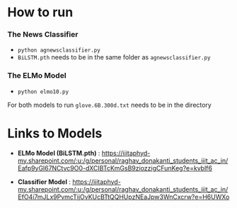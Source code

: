 # **How to run**
### **The News Classifier**
- `python agnewsclassifier.py`
- `BiLSTM.pth` needs to be in the same folder as `agnewsclassifier.py`
### **The ELMo Model**
- `python elmo10.py`

For both models to run `glove.6B.300d.txt` needs to be in the directory

# **Links to Models**
- **ELMo Model (BiLSTM.pth)** : https://iiitaphyd-my.sharepoint.com/:u:/g/personal/raghav_donakanti_students_iiit_ac_in/Eafp9yGl67NCtvc9O0-dXCIBTcKmGsB9ziozzigCFunKeg?e=kvblf6

- **Classifier Model** : https://iiitaphyd-my.sharepoint.com/:u:/g/personal/raghav_donakanti_students_iiit_ac_in/EfO4i7mJLx9PvmcTijOvKUcBTtQQHUpzNEaJpw3WnCxcrw?e=H6UWXo

